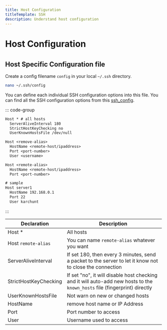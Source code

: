 ```yaml
---
title: Host Configuration
titleTemplate: SSH
description: Understand host configuration
---
```


<h1>Host Configuration</h1>

## Host Specific Configuration file

Create a config filename `config` in your local `~/.ssh` directory.

```bash
nano ~/.ssh/config
```

You can define each individual SSH configuration options into this file. You can find all the SSH configuration options from this [ssh_config](https://man.cx/ssh_config).

::: code-group

```txt [config]
Host * # all hosts
  ServerAliveInterval 180
  StrictHostKeyChecking no
  UserKnownHostsFile /dev/null

Host <remove-alias>
  HostName <remote-host/ipaddress>
  Port <port-number>
  User <username>

Host <remote-alias>
  HostName <remote-host/ipaddress>
  Port <port-number>

# sample
Host server1
  HostName 192.168.0.1
  Port 22
  User karchunt
```

:::

| Declaration           | Description                                                                                                                |
| --------------------- | -------------------------------------------------------------------------------------------------------------------------- |
| Host \*               | All hosts                                                                                                                  |
| Host `remote-alias`   | You can name `remote-alias` whatever you want                                                                              |
| ServerAliveInterval   | If set 180, then every 3 minutes, send a packet to the server to let it know not to close the connection                   |
| StrictHostKeyChecking | If set "no", it will disable host checking and it will auto-add new hosts to the `known_hosts` file (fingerprint) directly |
| UserKnownHostsFile    | Not warn on new or changed hosts                                                                                           |
| HostName              | remove host name or IP Address                                                                                             |
| Port                  | Port number to access                                                                                                      |
| User                  | Username used to access                                                                                                    |

<style scoped>
h2 {
  margin-top: 36px;
}
</style>

